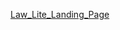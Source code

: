 [Law_Lite_Landing_Page](https://657f592d1d85b828c5438fab--fascinating-chebakia-da99ed.netlify.app/)

